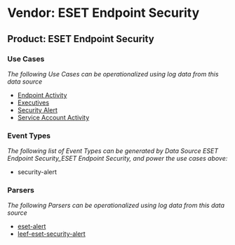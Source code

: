 Vendor: ESET Endpoint Security
==============================
Product: ESET Endpoint Security
-------------------------------

### Use Cases

_The following Use Cases can be operationalized using log data from this data source_

* [Endpoint Activity](../UseCases/usecase_endpoint_activity.md)
* [Executives](../UseCases/usecase_executives.md)
* [Security Alert](../UseCases/usecase_security_alert.md)
* [Service Account Activity](../UseCases/usecase_service_account_activity.md)


### Event Types

_The following list of Event Types can be generated by Data Source ESET Endpoint Security_ESET Endpoint Security, and power the use cases above:_

- security-alert


### Parsers

_The following Parsers can be operationalized using log data from this data source_

* [eset-alert](../Parsers/parserContent_eset-alert.md)
* [leef-eset-security-alert](../Parsers/parserContent_leef-eset-security-alert.md)

